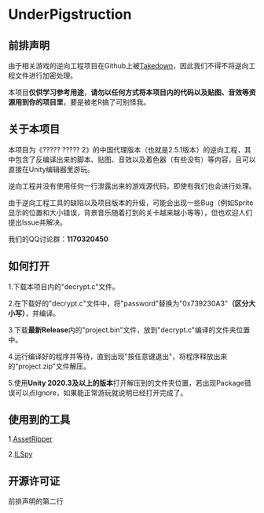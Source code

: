 # UnderPigstruction
## 前排声明
由于相关游戏的逆向工程项目在Github上被[Takedown](https://github.com/github/dmca/blob/master/2022/10/2022-10-28-rovio.md)，因此我们不得不将逆向工程文件进行加密处理。

本项目**仅供学习参考用途**，**请勿以任何方式将本项目内的代码以及贴图、音效等资源用到你的项目里**，要是被老R搞了可别怪我。

## 关于本项目
本项目为《????? ????? 2》的中国代理版本（也就是2.5.1版本）的逆向工程，其中包含了反编译出来的脚本、贴图、音效以及着色器（有些没有）等内容，且可以直接在Unity编辑器里游玩。

逆向工程并没有使用任何一行泄露出来的游戏源代码，即使有我们也会进行处理。

由于逆向工程工具的缺陷以及项目版本的升级，可能会出现一些Bug（例如Sprite显示的位置和大小错误，背景音乐随着打到的关卡越来越小等等），但也欢迎人们提出Issue并解决。

我们的QQ讨论群：**1170320450**


## 如何打开
1.下载本项目内的"decrypt.c"文件。

2.在下载好的"decrypt.c"文件中，将"password"替换为"0x739230A3"**（区分大小写）**，并编译。

3.下载**最新Release**内的"project.bin"文件，放到"decrypt.c"编译的文件夹位置中。

4.运行编译好的程序并等待，直到出现"按任意键退出"，将程序释放出来的"project.zip"文件解压。

5.使用**Unity 2020.3及以上的版本**打开解压到的文件夹位置，若出现Package错误可以点Ignore，如果能正常游玩就说明已经打开完成了。

## 使用到的工具

1.[AssetRipper](https://github.com/AssetRipper/AssetRipper)

2.[ILSpy](https://github.com/icsharpcode/ILSpy)

## 开源许可证
前排声明的第二行
